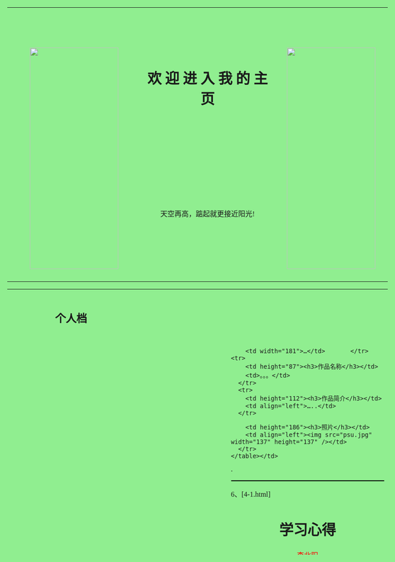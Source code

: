 <!DOCTYPE html PUBLIC "-//W3C//DTD XHTML 1.0 Transitional//EN" "http://www.w3.org/TR/xhtml1/DTD/xhtml1-transitional.dtd">
<html xmlns="http://www.w3.org/1999/xhtml">
<head>
<meta http-equiv="Content-Type" content="text/html; charset=gb2312" />
<!--
body {
	background-image: url(背景.jpg);
}
.a {
	font-family: "Times New Roman", Times, serif;
	font-size: x-large;
	font-style: oblique;
	font-weight: bold;
	color: #0033FF;
	text-decoration: blink;
}
.STYLE3 {font-family: "Times New Roman", Times, serif; font-size: xx-large; font-style: oblique; font-weight: bold; color: #0033FF; text-decoration: blink; }
-->
</style>
</head>

<body>
<table width="1024" height="620" border="0" align="center">
  <tr>
    <td width="329" height="88">&nbsp;</td>
    <td width="412">&nbsp;</td>
    <td width="261">&nbsp;</td>
  </tr>
  <tr>
    <td height="504" align="center"><img src="5102550_085439177252_2.jpg" width="200" height="500" /></td>
    <td align="center" valign="top"><h1 class="STYLE3">欢 迎 进 入 我 的 主 页</h1>
      <p class="a">&nbsp;</p>
    <p class="a">&nbsp;</p>
    <p class="a">&nbsp;</p>
    <p class="a">&nbsp;</p>
    <p class="a">&nbsp;</p>
    <p class="a">&nbsp;</p>
    <p class="a">天空再高，踮起就更接近阳光!</p></td>
    <td align="center"><img src="5102550_085439177252_2.jpg" width="200" height="500" align="absmiddle" /></td>
  </tr>
  <tr>
    <td>&nbsp;</td>
    <td>&nbsp;</td>
    <td>&nbsp;</td>
  </tr>
</table>
<bgsound src="I DO.mp3" loop="" /></body>
</html>

<!DOCTYPE html PUBLIC "-//W3C//DTD XHTML 1.0 Transitional//EN" "http://www.w3.org/TR/xhtml1/DTD/xhtml1-transitional.dtd">
<html xmlns="http://www.w3.org/1999/xhtml">
<head>
<meta http-equiv="Content-Type" content="text/html; charset=gb2312" />
<!--
body {
	background-image: url(m.jpg);
}
.STYLE1 {color: #0000CC}
.STYLE2 {color: #0000FF}
.STYLE3 {color: #0066FF}
.STYLE4 {color: #0033CC}
-->
</style>
<bgsound src="宇桐非-擦肩而过.mp3" loop=播放方式>
</head>

<body>
<table width="950" height="600" border="0" align="center">
  <tr>
    <td width="253" height="116" align="right" bordercolor="#FFFFFF"><h2>个人档</h2></td>
    <td width="369">&nbsp;</td>
    <td width="464">&nbsp;</td>
  </tr>
  <tr>
    <td height="527">&nbsp;</td>
    <td align="left"><p>&nbsp;</p>
      <p>&nbsp;</p>
      <h1 class="STYLE1">队长：</h1>
      <div>
        <h2 class="STYLE3"> 李北阳（学号：2016110099）；<br />
          王子睿（学号：2016110098）；<br />
      </div>
      <h1><br />
        <br />
     </div></td>    
 <td valign="top"><table width="288" border="1" align="center" bordercolor="#000000">    

   <tr>     
  
        <td width="181">…</td>       </tr>       <tr> 
        <td height="87"><h3>作品名称</h3></td>
        <td>。。。</td>
      </tr>
      <tr>
        <td height="112"><h3>作品简介</h3></td>
        <td align="left">…..</td>
      </tr>
<tr>
        
        <td height="186"><h3>照片</h3></td>
        <td align="left"><img src="psu.jpg" width="137" height="137" /></td>
      </tr>
    </table></td>
  </tr>
</div>.
</table>
</body>
<html>
6、[4-1.html]
<html>
<head>
<title> 随笔</title>
<style>
<!--
body{font-family:"楷体_GB2312","隶书";
font-style:normal;
font-weight:400;
font-size:2em;
}
div{
text-align:center;
line-height:2em;
color:red;
}
-->
</style>
<center><h1>学习心得</h1></center>
</head>
<body bgcolor="lightgreen">
<bgsound src="凤凰传奇-郎的诱惑.mp3" loop=播放方式>
<div><p>李北阳 
<p>在这节课上，我学习到了很多东西，了解到了单片机的构造与原理     
<p>明白了基础的通信方法   
<p>学习了arduino的程序编译以及各种传感器与开发版的配合与使用；     
<p>当然也了解了基本的网页设计的方法与html语言的编译   
<p>在学习的过程中体会到了从代码到实物的乐趣 
<p>甚至都产生了想转专业的欲望<br>

<p>王子睿   
<p>财富总与诚信的人相伴，     
<p>智慧总与高尚的人相伴，     
<p>魅力总与幽默的人相伴。     
<p>得不到的永远是最好的，     
<p>看不清的永远是美丽的，     
<p>梦想中的永远是完美无缺的，     
<p>希望越多失望越多，     
<p>往事只能留着慢慢的回味，     
<p>人总要生活在现实中，不是吗？<br>
      
<p>走近心灵能倾听心灵的跳动，     
<p>走近情感能感觉情感的炽热，     
<p>走近尊严能体验尊严的高贵，     
<p>走近宽容能体验宽容的博大。     
<p>体谅是一缕清风，     
<p>微笑是一份礼物，     
<p>理解是一座桥梁，     
<p>赞赏是一束鲜花。<br>      
</div>
</body>
<html>

